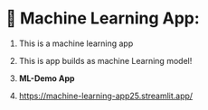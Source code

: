 # 🤖 Machine Learning App:
1. This is a machine learning app 

2. This is app builds as machine Learning model!

3. **ML-Demo App**
4. https://machine-learning-app25.streamlit.app/
